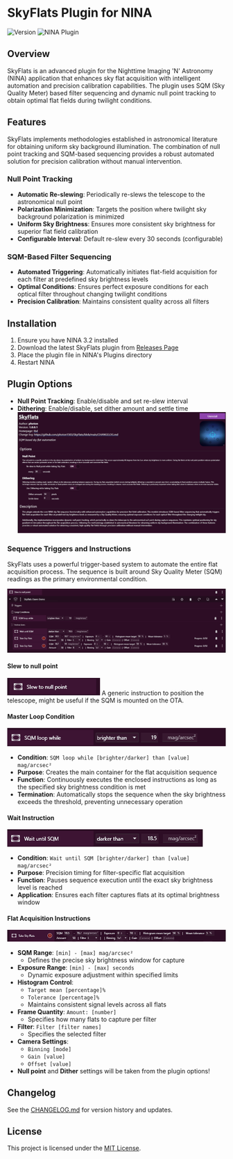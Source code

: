 ﻿# SkyFlats Plugin for NINA

![Version](https://img.shields.io/badge/version-1.0.0.1-blue.svg)
![NINA Plugin](https://img.shields.io/badge/NINA-Plugin-green.svg)

## Overview

SkyFlats is an advanced plugin for the Nighttime Imaging 'N' Astronomy (NINA) application that enhances sky flat acquisition with intelligent automation and precision calibration capabilities. The plugin uses SQM (Sky Quality Meter) based filter sequencing and dynamic null point tracking to obtain optimal flat fields during twilight conditions.

## Features

SkyFlats implements methodologies established in astronomical literature for obtaining uniform sky background illumination. The combination of null point tracking and SQM-based sequencing provides a robust automated solution for precision calibration without manual intervention.



###  Null Point Tracking
- **Automatic Re-slewing**: Periodically re-slews the telescope to the astronomical null point
- **Polarization Minimization**: Targets the position where twilight sky background polarization is minimized
- **Uniform Sky Brightness**: Ensures more consistent sky brightness for superior flat field calibration
- **Configurable Interval**: Default re-slew every 30 seconds (configurable)



### SQM-Based Filter Sequencing
- **Automated Triggering**: Automatically initiates flat-field acquisition for each filter at predefined sky brightness levels
- **Optimal Conditions**: Ensures perfect exposure conditions for each optical filter throughout changing twilight conditions
- **Precision Calibration**: Maintains consistent quality across all filters


## Installation

1. Ensure you have NINA 3.2 installed 
2. Download the latest SkyFlats plugin from [Releases Page](https://github.com/photon1503/SkyFlats/releases)
3. Place the plugin file in NINA's Plugins directory
4. Restart NINA 


## Plugin Options

- **Null Point Tracking**: Enable/disable and set re-slew interval
- **Dithering**: Enable/disable, set dither amount and settle time
![alt text](image.png)


### Sequence Triggers and Instructions 

SkyFlats uses a powerful trigger-based system to automate the entire flat acquisition process. The sequence is built around Sky Quality Meter (SQM) readings as the primary environmental condition.

![alt text](image-1.png)

#### Slew to null point
![alt text](image-5.png)
A generic instruction to position the telescope, might be useful if the SQM is mounted on the OTA.

#### Master Loop Condition
![alt text](image-2.png)
- **Condition**: `SQM loop while [brighter/darker] than [value] mag/arcsec²`
- **Purpose**: Creates the main container for the flat acquisition sequence
- **Function**: Continuously executes the enclosed instructions as long as the specified sky brightness condition is met
- **Termination**: Automatically stops the sequence when the sky brightness exceeds the threshold, preventing unnecessary operation

#### Wait Instruction
![alt text](image-3.png)
- **Condition**: `Wait until SQM [brighter/darker] than [value] mag/arcsec²`
- **Purpose**: Precision timing for filter-specific flat acquisition
- **Function**: Pauses sequence execution until the exact sky brightness level is reached
- **Application**: Ensures each filter captures flats at its optimal brightness window

#### Flat Acquisition Instructions
![alt text](image-4.png)
- **SQM Range**: `[min] - [max] mag/arcsec²`
  - Defines the precise sky brightness window for capture
- **Exposure Range**: `[min] - [max] seconds`
  - Dynamic exposure adjustment within specified limits
- **Histogram Control**: 
  - `Target mean [percentage]%`
  - `Tolerance [percentage]%`
  - Maintains consistent signal levels across all flats
- **Frame Quantity**: `Amount: [number]`
  - Specifies how many flats to capture per filter
- **Filter**: `Filter [filter names]`
  - Specifies the selected filter
- **Camera Settings**: 
  - `Binning [mode]`
  - `Gain [value]`
  - `Offset [value]`
- **Null point** and **Dither** settings will be taken from the plugin options!
  





## Changelog

See the [CHANGELOG.md](https://github.com/photon1503/SkyFlats/blob/main/CHANGELOG.md) for version history and updates.

## License

This project is licensed under the [MIT License](LICENSE).
